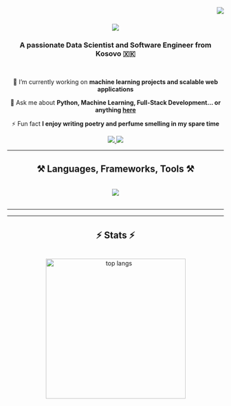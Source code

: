 <img align="right" src="https://visitor-badge.laobi.icu/badge?page_id=rRexhepi.rRexhepi" />

<h1 align="center">
    <img src="https://readme-typing-svg.herokuapp.com/?font=Righteous&size=35&center=true&vCenter=true&width=500&height=70&duration=4000&lines=Howdy!+👋🤠;+I'm+Rexhep+Rexhepi!;&color=FF4500" />
</h1>

<h3 align="center">A passionate Data Scientist and Software Engineer from Kosovo 🇽🇰</h3>

<br/>

<div align="center">
 
 🔭 I’m currently working on **machine learning projects and scalable web applications**
 
 💬 Ask me about **Python, Machine Learning, Full-Stack Development... or anything [here](https://github.com/rRexhepi/rRexhepi/issues)**

⚡ Fun fact **I enjoy writing poetry and perfume smelling in my spare time**

 </div>
 
<div align="center"> 
  <a href="mailto:rex.hepi@outlook.com">
    <img src="https://img.shields.io/badge/Outlook-0078D4?style=for-the-badge&logo=microsoft-outlook&logoColor=white" />
  </a>
  <a href="https://linkedin.com/in/rexheprexhepi" target="_blank">
    <img src="https://img.shields.io/badge/LinkedIn-0077B5?style=for-the-badge&logo=linkedin&logoColor=white" target="_blank" />
  </a>
</div>

<hr/>

<h2 align="center">⚒️ Languages, Frameworks, Tools ⚒️</h2>
<br/>
<div align="center">
    <img src="https://skillicons.dev/icons?i=python,java,c,cpp,react,nodejs,docker,kubernetes,html,css,vscode,git,github,flask,django,mongodb,postgresql" /><br>
</div>

<br/>
<hr/>

<hr/>

<h2 align="center">⚡ Stats ⚡</h2>
<br>
<div align=center>
  <img width=325 align="center" src="https://github-readme-stats.vercel.app/api/top-langs/?username=rRexhepi&hide=HTML&langs_count=8&layout=compact&theme=react&border_radius=10&size_weight=0.5&count_weight=0.5" alt="top langs" />
</div>

<br/><br/>
